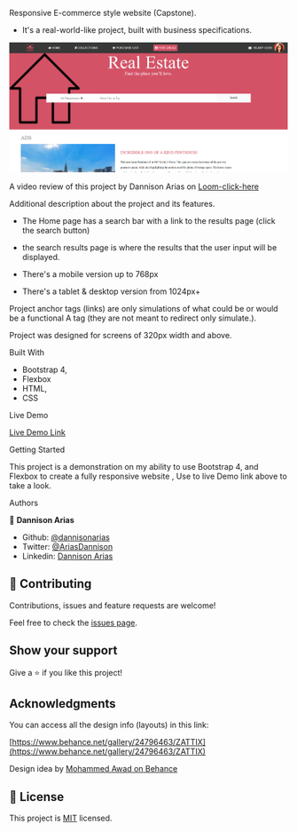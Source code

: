 Responsive E-commerce style website (Capstone).

- It's a real-world-like project, built with business specifications.

![screenshot](img/screenshot-1.png)

A video review of this project by Dannison Arias on [Loom-click-here](https://www.loom.com/share/01a01881062940c592842ea170e56260)

Additional description about the project and its features.

- The Home page has a search bar with a link to the results page (click the search button)
- the search results page is where the results that the user input will be displayed.

- There's a mobile version up to 768px
- There's a tablet & desktop version from 1024px+

Project anchor tags (links) are only simulations of what could be or would be a functional A tag (they are not meant to redirect only simulate.). 

Project was designed for screens of 320px width and above. 

Built With

- Bootstrap 4,
- Flexbox
- HTML,
- CSS

Live Demo

[Live Demo Link](https://rawcdn.githack.com/dannisonarias/Ecommerce-Website-design/29514462e5ab0a663f71de0f6706508c43089abc/index.html)


Getting Started

This project is a demonstration on my ability to use Bootstrap 4, and Flexbox to create a fully responsive website , Use to live Demo link above to take a look.

Authors

👤 **Dannison Arias**

- Github: [@dannisonarias](https://github.com/dannisonarias)
- Twitter: [@AriasDannison](https://twitter.com/AriasDannison)
- Linkedin: [Dannison Arias](https://www.linkedin.com/in/dannison-arias-777919190/)

## 🤝 Contributing

Contributions, issues and feature requests are welcome!

Feel free to check the [issues page](../../issues/).

## Show your support

Give a ⭐️ if you like this project!

## Acknowledgments

You can access all the design info (layouts) in this link:

[https://www.behance.net/gallery/24796463/ZATTIX](https://www.behance.net/gallery/24796463/ZATTIX)

Design idea by [Mohammed Awad on Behance](https://www.behance.net/M_Awad)

## 📝 License

This project is [MIT](lic.url) licensed.
